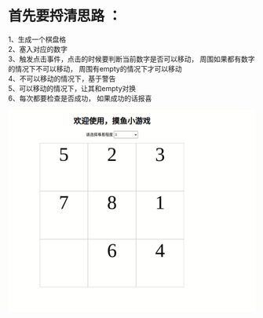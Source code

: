 # 首先要捋清思路 ：
1、生成一个棋盘格  
2、塞入对应的数字  
3、触发点击事件，点击的时候要判断当前数字是否可以移动， 周围如果都有数字的情况下不可以移动， 周围有empty的情况下才可以移动  
4、不可以移动的情况下，基于警告  
5、可以移动的情况下，让其和empty对换  
6、每次都要检查是否成功， 如果成功的话报喜  

![image](https://github.com/gtt011029/shuzi-huarongdao/blob/master/assets/demo.gif)
